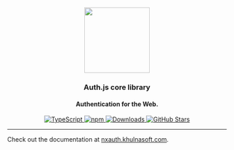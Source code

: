 <p align="center">
   <br/>
   <a href="https://nxauth.khulnasoft.com" target="_blank"><img width="150px" src="https://nxauth.khulnasoft.com/img/logo-sm.png" /></a>
   <h3 align="center">Auth.js core library</a></h3>
   <h4 align="center">Authentication for the Web.</h4>
   <p align="center" style="align: center;">
      <a href="https://npm.im/nxauth">
        <img src="https://img.shields.io/badge/TypeScript-blue?style=flat-square" alt="TypeScript" />
      </a>
      <a href="https://npm.im/@nxauth/core">
        <img alt="npm" src="https://img.shields.io/npm/v/@nxauth/core?color=green&label=@nxauth/core&style=flat-square">
      </a>
      <a href="https://www.npmtrends.com/@nxauth/core">
        <img src="https://img.shields.io/npm/dm/@nxauth/core?label=%20downloads&style=flat-square" alt="Downloads" />
      </a>
      <a href="https://github.com/khulnasoft/nxauth/stargazers">
        <img src="https://img.shields.io/github/stars/khulnasoft/nxauth?style=flat-square" alt="GitHub Stars" />
      </a>
   </p>
</p>

---

Check out the documentation at [nxauth.khulnasoft.com](https://nxauth.khulnasoft.com/reference/core).
